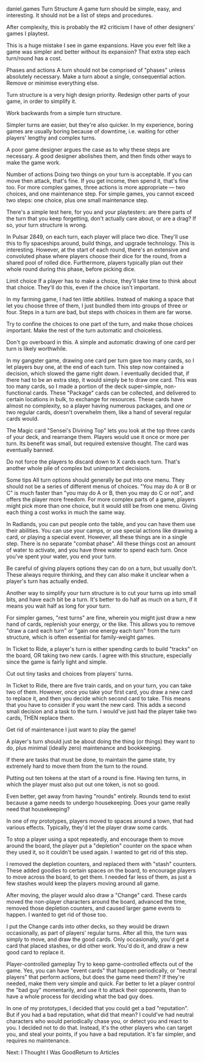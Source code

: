 daniel.games
Turn Structure
A game turn should be simple, easy, and interesting. It should not be a list of steps and procedures.

After complexity, this is probably the #2 criticism I have of other designers' games I playtest.

This is a huge mistake I see in game expansions. Have you ever felt like a game was simpler and better without its expansion? That extra step each turn/round has a cost.

Phases and actions
A turn should not be comprised of "phases" unless absolutely necessary. Make a turn about a single, consequential action. Remove or minimise everything else.

Turn structure is a very high design priority. Redesign other parts of your game, in order to simplify it.

Work backwards from a simple turn structure.

Simpler turns are easier, but they're also quicker. In my experience, boring games are usually boring because of downtime, i.e. waiting for other players' lengthy and complex turns.

A poor game designer argues the case as to why these steps are necessary. A good designer abolishes them, and then finds other ways to make the game work.

Number of actions
Doing two things on your turn is acceptable. If you can move then attack, that's fine. If you get income, then spend it, that's fine too. For more complex games, three actions is more appropriate — two choices, and one maintenance step. For simple games, you cannot exceed two steps: one choice, plus one small maintenance step.

There's a simple test here, for you and your playtesters: are there parts of the turn that you keep forgetting, don't actually care about, or are a drag? If so, your turn structure is wrong.

In Pulsar 2849, on each turn, each player will place two dice. They'll use this to fly spaceships around, build things, and upgrade technology. This is interesting. However, at the start of each round, there's an extensive and convoluted phase where players choose their dice for the round, from a shared pool of rolled dice. Furthermore, players typically plan out their whole round during this phase, before picking dice.

Limit choice
If a player has to make a choice, they'll take time to think about that choice. They'll do this, even if the choice isn't important.

In my farming game, I had ten little abitilies. Instead of making a space that let you choose three of them, I just bundled them into groups of three or four.
Steps in a turn are bad, but steps with choices in them are far worse.

Try to confine the choices to one part of the turn, and make those choices important. Make the rest of the turn automatic and choiceless.

Don't go overboard in this. A simple and automatic drawing of one card per turn is likely worthwhile.

In my gangster game, drawing one card per turn gave too many cards, so I let players buy one, at the end of each turn. This step now contained a decision, which slowed the game right down. I eventually decided that, if there had to be an extra step, it would simply be to draw one card. This was too many cards, so I made a portion of the deck super-simple, non-functional cards. These "Package" cards can be collected, and delivered to certain locations in bulk, to exchange for resources. These cards have almost no complexity, so a player having numerous packages, and one or two regular cards, doesn't overwhelm them, like a hand of several regular cards would.

The Magic card "Sensei's Divining Top" lets you look at the top three cards of your deck, and rearrange them. Players would use it once or more per turn. Its benefit was small, but required extensive thought. The card was eventually banned.

Do not force the players to discard down to X cards each turn. That's another whole pile of complex but unimportant decisions.

Some tips
All turn options should generally be put into one menu. They should not be a series of different menus of choices. "You may do A or B or C" is much faster than "you may do A or B, then you may do C or not", and offers the player more freedom. For more complex parts of a game, players might pick more than one choice, but it would still be from one menu. Giving each thing a cost works in much the same way.

In Radlands, you can put people onto the table, and you can have them use their abilities. You can use your camps, or use special actions like drawing a card, or playing a special event. However, all these things are in a single step. There is no separate "combat phase". All these things cost an amount of water to activate, and you have three water to spend each turn. Once you've spent your water, you end your turn.

Be careful of giving players options they can do on a turn, but usually don't. These always require thinking, and they can also make it unclear when a player's turn has actually ended.

Another way to simplify your turn structure is to cut your turns up into small bits, and have each bit be a turn. It's better to do half as much on a turn, if it means you wait half as long for your turn.

For simpler games, "rest turns" are fine, wherein you might just draw a new hand of cards, replenish your energy, or the like. This allows you to remove "draw a card each turn" or "gain one energy each turn" from the turn structure, which is often essential for family-weight games.

In Ticket to Ride, a player's turn is either spending cards to build "tracks" on the board, OR taking two new cards. I agree with this structure, especially since the game is fairly light and simple.

Cut out tiny tasks and choices from players' turns.

In Ticket to Ride, there are five train cards, and on your turn, you can take two of them. However, once you take your first card, you draw a new card to replace it, and then you decide which second card to take. This means that you have to consider if you want the new card. This adds a second small decision and a task to the turn. I would've just had the player take two cards, THEN replace them.

Get rid of maintenance
I just want to play the game!

A player's turn should just be about doing the thing (or things) they want to do, plus minimal (ideally zero) maintenance and bookkeeping.

If there are tasks that must be done, to maintain the game state, try extremely hard to move them from the turn to the round.

Putting out ten tokens at the start of a round is fine. Having ten turns, in which the player must also put out one token, is not so good.

Even better, get away from having "rounds" entirely. Rounds tend to exist because a game needs to undergo housekeeping. Does your game really need that housekeeping?

In one of my prototypes, players moved to spaces around a town, that had various effects. Typically, they'd let the player draw some cards.

To stop a player using a spot repeatedly, and encourage them to move around the board, the player put a "depletion" counter on the space when they used it, so it couldn't be used again. I wanted to get rid of this step.

I removed the depletion counters, and replaced them with "stash" counters. These added goodies to certain spaces on the board, to encourage players to move across the board, to get them. I needed far less of them, as just a few stashes would keep the players moving around all game.

After moving, the player would also draw a "Change" card. These cards moved the non-player characters around the board, advanced the time, removed those depletion counters, and caused larger game events to happen. I wanted to get rid of those too.

I put the Change cards into other decks, so they would be drawn occasionally, as part of players' regular turns. After all this, the turn was simply to move, and draw the good cards. Only occasionally, you'd get a card that placed stashes, or did other work. You'd do it, and draw a new good card to replace it.

Player-controlled gameplay
Try to keep game-controlled effects out of the game. Yes, you can have "event cards" that happen periodically, or "neutral players" that perform actions, but does the game need them? If they're needed, make them very simple and quick. Far better to let a player control the "bad guy" momentarily, and use it to attack their opponents, than to have a whole process for deciding what the bad guy does.

In one of my prototypes, I decided that you could get a bad "reputation". But if you had a bad reputation, what did that mean? I could've had neutral characters who would periodically chase you, or detect you and react to you. I decided not to do that. Instead, it's the other players who can target you, and steal your points, if you have a bad reputation. It's far simpler, and requires no maintenance.

Next: I Thought I Was GoodReturn to Articles